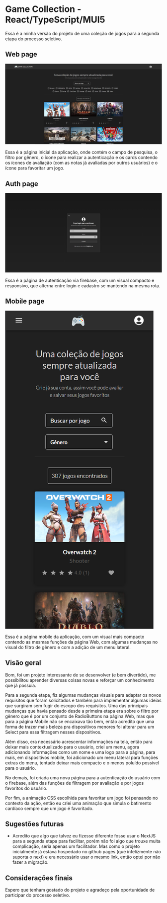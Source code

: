 # Game Collection - React/TypeScript/MUI5

Essa é a minha versão do projeto de uma coleção de jogos para a segunda etapa do processo seletivo.

## Web page
![Web page](public/page-web2.png)

Essa é a página inicial da aplicação, onde contém o campo de pesquisa,  o filtro por gênero, o ícone para realizar a autenticação e os cards contendo os ícones de avaliação (com as notas já avaliadas por outros usuários) e o ícone para favoritar um jogo.

## Auth page
![Auth page](public/page-auth.png)     

Essa é a página de autenticação via firebase, com um visual compacto e responsivo, que alterna entre login e cadastro se mantendo na mesma rota.

## Mobile page
![Mobile page](public/page-mobile2.png)

Essa é a página mobile da aplicação, com um visual mais compacto contendo as mesmas funções da página Web, com algumas mudanças no visual do filtro de gênero e com a adição de um menu lateral.

## Visão geral

Bom, foi um projeto interessante de se desenvolver (e bem divertido), me possibilitou aprender diversas coisas novas e reforçar um conhecimento que já possuia.

Para a segunda etapa, fiz algumas mudanças visuais para adaptar os novos requisitos que foram solicitados e também para implementar algumas ideias que surgiram sem fugir do escopo dos requisitos. Uma das principais mudanças que havia pensado desde a primeira etapa era sobre o filtro por gênero que é por um conjunto de RadioButtons na página Web, mas que para a página Mobile não se encaixava tão bem, então acredito que uma forma de trazer mais beleza pra dispositivos menores foi alterar para um Select para essa filtragem nesses dispositivos.

Além disso, era necessário acrescentar informações na tela, então para deixar mais contextualizado para o usuário, criei um menu, agora adicionando informações como um nome e uma logo para a página, para mais, em dispositivos mobile, foi adicionado um menu lateral para funções extras do menu, tentado deixar mais compacto e o menos poluído possível para o usuário.

No demais, foi criada uma nova página para a autenticação do usuário com o firebase, além das funções de filtragem por avaliação e por jogos favoritos do usuário.

Por fim, a animação CSS escolhida para favoritar um jogo foi pensando no contexto da ação, então eu criei uma animação que simula o batimento cardíaco sempre que um jogo é favoritado.

## Sugestões futuras

- Acredito que algo que talvez eu fizesse diferente fosse usar o NextJS para a segunda etapa para facilitar, porém não foi algo que trouxe muita complicação, seria apenas um facilitador. Mas como o projeto inicialmente já estava hospedado no github pages (que infelizmente não suporta o next) e era necessário usar o mesmo link, então optei por não fazer a migração.

## Considerações finais

Espero que tenham gostado do projeto e agradeço pela oportunidade de participar do processo seletivo.
